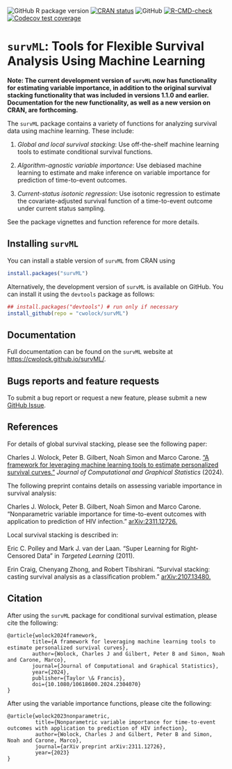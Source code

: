 
<!-- README.md is generated from README.Rmd. Please edit that file -->
<!-- badges: start  -->

![GitHub R package
version](https://img.shields.io/github/r-package/v/cwolock/survML)
[![CRAN
status](https://www.r-pkg.org/badges/version/survML)](https://CRAN.R-project.org/package=survML)
![GitHub](https://img.shields.io/github/license/cwolock/survML)
[![R-CMD-check](https://github.com/cwolock/survML/actions/workflows/R-CMD-check.yml/badge.svg)](https://github.com/cwolock/survML/actions/workflows/R-CMD-check.yml)
[![Codecov test
coverage](https://codecov.io/gh/cwolock/survML/branch/main/graph/badge.svg)](https://app.codecov.io/gh/cwolock/survML?branch=main)

<!-- badges: end -->

# `survML`: Tools for Flexible Survival Analysis Using Machine Learning

**Note: The current development version of `survML` now has
functionality for estimating variable importance, in addition to the
original survival stacking functionality that was included in versions
1.1.0 and earlier. Documentation for the new functionality, as well as a
new version on CRAN, are forthcoming.**

The `survML` package contains a variety of functions for analyzing
survival data using machine learning. These include:

1.  *Global and local survival stacking*: Use off-the-shelf machine
    learning tools to estimate conditional survival functions.

2.  *Algorithm-agnostic variable importance*: Use debiased machine
    learning to estimate and make inference on variable importance for
    prediction of time-to-event outcomes.

3.  *Current-status isotonic regression*: Use isotonic regression to
    estimate the covariate-adjusted survival function of a time-to-event
    outcome under current status sampling.

See the package vignettes and function reference for more details.

## Installing `survML`

You can install a stable version of `survML` from CRAN using

``` r
install.packages("survML")
```

Alternatively, the development version of `survML` is available on
GitHub. You can install it using the `devtools` package as follows:

``` r
## install.packages("devtools") # run only if necessary
install_github(repo = "cwolock/survML")
```

## Documentation

Full documentation can be found on the `survML` website at
<https://cwolock.github.io/survML/>.

## Bugs reports and feature requests

To submit a bug report or request a new feature, please submit a new
[GitHub Issue](https://github.com/cwolock/survML/issues).

## References

For details of global survival stacking, please see the following paper:

Charles J. Wolock, Peter B. Gilbert, Noah Simon and Marco Carone. [“A
framework for leveraging machine learning tools to estimate personalized
survival
curves.”](https://www.tandfonline.com/doi/full/10.1080/10618600.2024.2304070)
*Journal of Computational and Graphical Statistics* (2024).

The following preprint contains details on assessing variable importance
in survival analysis:

Charles J. Wolock, Peter B. Gilbert, Noah Simon and Marco Carone.
“Nonparametric variable importance for time-to-event outcomes with
application to prediction of HIV infection.”
[arXiv:2311.12726.](https://arxiv.org/abs/2311.12726)

Local survival stacking is described in:

Eric C. Polley and Mark J. van der Laan. “Super Learning for
Right-Censored Data” in *Targeted Learning* (2011).

Erin Craig, Chenyang Zhong, and Robert Tibshirani. “Survival stacking:
casting survival analysis as a classification problem.”
[arXiv:2107.13480.](https://arxiv.org/abs/2107.13480)

## Citation

After using the `survML` package for conditional survival estimation,
please cite the following:

    @article{wolock2024framework,
            title={A framework for leveraging machine learning tools to estimate personalized survival curves},
            author={Wolock, Charles J and Gilbert, Peter B and Simon, Noah and Carone, Marco},
            journal={Journal of Computational and Graphical Statistics},
            year={2024},
            publisher={Taylor \& Francis},
            doi={10.1080/10618600.2024.2304070}
    }

After using the variable importance functions, please cite the
following:

    @article{wolock2023nonparametric,
             title={Nonparametric variable importance for time-to-event outcomes with application to prediction of HIV infection},
             author={Wolock, Charles J and Gilbert, Peter B and Simon, Noah and Carone, Marco},
             journal={arXiv preprint arXiv:2311.12726},
             year={2023}
    }
